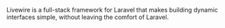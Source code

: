 Livewire is a full-stack framework for Laravel that makes building dynamic interfaces simple, without leaving the comfort of Laravel.
